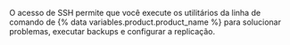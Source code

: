O acesso de SSH permite que você execute os utilitários da linha de comando de {% data variables.product.product_name %} para solucionar problemas, executar backups e configurar a replicação.
